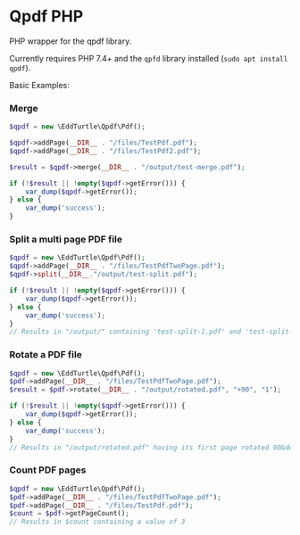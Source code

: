 # Qpdf PHP

PHP wrapper for the qpdf library.

Currently requires PHP 7.4+ and the `qpfd` library installed (`sudo apt install qpdf`).

Basic Examples:

### Merge
```php
$qpdf = new \EddTurtle\Qpdf\Pdf();

$qpdf->addPage(__DIR__ . "/files/TestPdf.pdf");
$qpdf->addPage(__DIR__ . "/files/TestPdf2.pdf");

$result = $qpdf->merge(__DIR__ . "/output/test-merge.pdf");

if (!$result || !empty($qpdf->getError())) {
    var_dump($qpdf->getError());
} else {
    var_dump('success');
}
```

### Split a multi page PDF file
```php
$qpdf = new \EddTurtle\Qpdf\Pdf();
$qpdf->addPage(__DIR__ . "/files/TestPdfTwoPage.pdf");
$qpdf->split(__DIR__."/output/test-split.pdf");

if (!$result || !empty($qpdf->getError())) {
    var_dump($qpdf->getError());
} else {
    var_dump('success');
}
// Results in "/output/" containing 'test-split-1.pdf' and 'test-split-2.pdf'
```

### Rotate a PDF file
```php
$qpdf = new \EddTurtle\Qpdf\Pdf();
$pdf->addPage(__DIR__ . "/files/TestPdfTwoPage.pdf");
$result = $pdf->rotate(__DIR__ . "/output/rotated.pdf", "+90", "1");

if (!$result || !empty($qpdf->getError())) {
    var_dump($qpdf->getError());
} else {
    var_dump('success');
}
// Results in "/output/rotated.pdf" having its first page rotated 90&deg; clockwise
```


### Count PDF pages
```php
$qpdf = new \EddTurtle\Qpdf\Pdf();
$pdf->addPage(__DIR__ . "/files/TestPdfTwoPage.pdf");
$pdf->addPage(__DIR__ . "/files/TestPdf.pdf");
$count = $pdf->getPageCount();
// Results in $count containing a value of 3
```